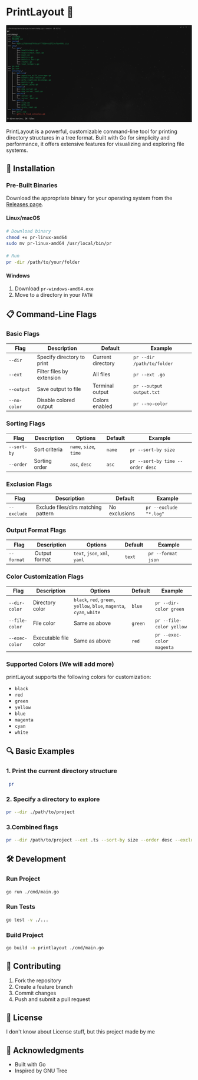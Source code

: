 # PrintLayout 🌳

![PrintLayout Logo](assets/image.png)

PrintLayout is a powerful, customizable command-line tool for printing directory structures in a tree format. Built with Go for simplicity and performance, it offers extensive features for visualizing and exploring file systems.

## 🚀 Installation

### Pre-Built Binaries

Download the appropriate binary for your operating system from the [Releases page](https://github.com/Ahmedhossamdev/PrintLayout/releases).

#### Linux/macOS
```bash
# Download binary
chmod +x pr-linux-amd64
sudo mv pr-linux-amd64 /usr/local/bin/pr

# Run
pr -dir /path/to/your/folder
```

#### Windows
1. Download `pr-windows-amd64.exe`
2. Move to a directory in your `PATH`

## 📋 Command-Line Flags

### Basic Flags

| Flag | Description | Default | Example |
|------|-------------|---------|---------|
| `--dir` | Specify directory to print | Current directory | `pr --dir /path/to/folder` |
| `--ext` | Filter files by extension | All files | `pr --ext .go` |
| `--output` | Save output to file | Terminal output | `pr --output output.txt` |
| `--no-color` | Disable colored output | Colors enabled | `pr --no-color` |

### Sorting Flags

| Flag | Description | Options | Default | Example |
|------|-------------|---------|---------|---------|
| `--sort-by` | Sort criteria | `name`, `size`, `time` | `name` | `pr --sort-by size` |
| `--order` | Sorting order | `asc`, `desc` | `asc` | `pr --sort-by time --order desc` |

### Exclusion Flags

| Flag | Description | Default | Example |
|------|-------------|---------|---------|
| `--exclude` | Exclude files/dirs matching pattern | No exclusions | `pr --exclude "*.log"` |

### Output Format Flags

| Flag | Description | Options | Default | Example |
|------|-------------|---------|---------|---------|
| `--format` | Output format | `text`, `json`, `xml`, `yaml` | `text` | `pr --format json` |

### Color Customization Flags

| Flag | Description | Options | Default | Example |
|------|-------------|---------|---------|---------|
| `--dir-color` | Directory color | `black`, `red`, `green`, `yellow`, `blue`, `magenta`, `cyan`, `white` | `blue` | `pr --dir-color green` |
| `--file-color` | File color | Same as above | `green` | `pr --file-color yellow` |
| `--exec-color` | Executable file color | Same as above | `red` | `pr --exec-color magenta` |

### Supported Colors (We will add more)

printLayout supports the following colors for customization:

- `black`
- `red`
- `green`
- `yellow`
- `blue`
- `magenta`
- `cyan`
- `white`

## 🔍 Basic Examples

### 1. Print the current directory structure
```bash
 pr
```
### 2. Specify a directory to explore
```bash
pr --dir ./path/to/project
```

### 3.Combined flags
```bash
pr --dir /path/to/project --ext .ts --sort-by size --order desc --exclude "node_modules" --exclude "*.test" --dir-color magenta --file-color cyan --output project_structure.txt
```

## 🛠 Development

### Run Project
```bash
go run ./cmd/main.go
```

### Run Tests
```bash
go test -v ./...
```

### Build Project
```bash
go build -o printlayout ./cmd/main.go
```

## 🤝 Contributing

1. Fork the repository
2. Create a feature branch
3. Commit changes
4. Push and submit a pull request

## 📜 License

I don't know about License stuff, but this project made by me

## 🙏 Acknowledgments

- Built with Go
- Inspired by GNU Tree
